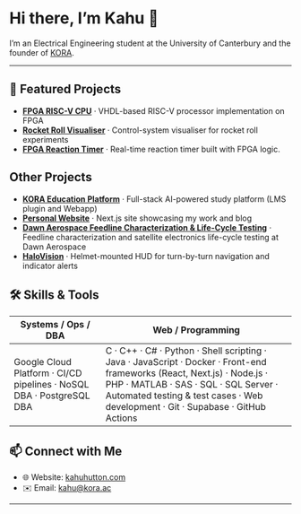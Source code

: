 <!--
  Profile README for CARWHO (Kahu Hutton)
-->

# Hi there, I’m Kahu 👋

I’m an Electrical Engineering student at the University of Canterbury and the founder of [KORA](https://www.kora.ac/).

---

## 🚀 Featured Projects

- **[FPGA RISC-V CPU](https://github.com/CARWHO/FPGA-RISCV-CPU)** · VHDL-based RISC-V processor implementation on FPGA  
- **[Rocket Roll Visualiser](https://github.com/CARWHO/rocket-roll-visualiser)** · Control-system visualiser for rocket roll experiments  
- **[FPGA Reaction Timer](https://github.com/CARWHO/FPGA-Reaction-Timer)** · Real-time reaction timer built with FPGA logic. 

## Other Projects

- **[KORA Education Platform](https://www.kahuhutton.com/work/kora)** · Full-stack AI-powered study platform (LMS plugin and Webapp)  
- **[Personal Website](https://kahuhutton.com)** · Next.js site showcasing my work and blog  
- **[Dawn Aerospace Feedline Characterization & Life-Cycle Testing](https://www.kahuhutton.com/work/dawn-aerospace)** · Feedline characterization and satellite electronics life-cycle testing at Dawn Aerospace   
- **[HaloVision](https://www.kahuhutton.com/work/halo-vision)** · Helmet-mounted HUD for turn-by-turn navigation and indicator alerts  

## 🛠️ Skills & Tools

| Systems / Ops / DBA                                           | Web / Programming                                                                                                                                                                       |
| ------------------------------------------------------------- | ---------------------------------------------------------------------------------------------------------------------------------------------------------------------------------------- |
| Google Cloud Platform · CI/CD pipelines · NoSQL DBA · PostgreSQL DBA | C · C++ · C# · Python · Shell scripting · Java · JavaScript · Docker · Front-end frameworks (React, Next.js) · Node.js · PHP · MATLAB · SAS · SQL · SQL Server · Automated testing & test cases · Web development · Git · Supabase · GitHub Actions |


## 📫 Connect with Me

- 🌐 Website: [kahuhutton.com](https://kahuhutton.com)  
- ✉️ Email: kahu@kora.ac  

---
